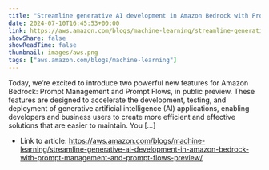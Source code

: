 ```yaml
---
title: "Streamline generative AI development in Amazon Bedrock with Prompt Management and Prompt Flows (preview)"
date: 2024-07-10T16:45:53+00:00
link: https://aws.amazon.com/blogs/machine-learning/streamline-generative-ai-development-in-amazon-bedrock-with-prompt-management-and-prompt-flows-preview/
showShare: false
showReadTime: false
thumbnail: images/aws.png
tags: ["aws.amazon.com/blogs/machine-learning"]
---
```

Today, we’re excited to introduce two powerful new features for Amazon Bedrock: Prompt Management and Prompt Flows, in public preview. These features are designed to accelerate the development, testing, and deployment of generative artificial intelligence (AI) applications, enabling developers and business users to create more efficient and effective solutions that are easier to maintain. You […]

- Link to article: https://aws.amazon.com/blogs/machine-learning/streamline-generative-ai-development-in-amazon-bedrock-with-prompt-management-and-prompt-flows-preview/